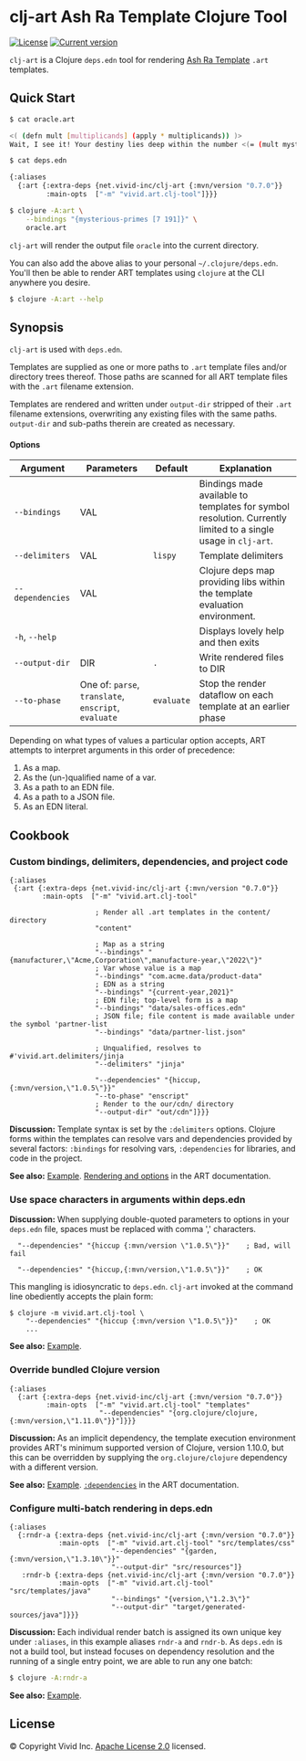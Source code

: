 # clj-art Ash Ra Template Clojure Tool 



[![License](https://img.shields.io/badge/license-Apache%202-blue.svg?style=flat-square)](LICENSE.txt)
[![Current version](https://img.shields.io/clojars/v/net.vivid-inc/clj-art.svg?color=blue&style=flat-square)](https://clojars.org/net.vivid-inc/clj-art)

`clj-art` is a Clojure `deps.edn` tool for rendering [Ash Ra Template](https://github.com/vivid-inc/ash-ra-template) `.art` templates.



## Quick Start


```sh
$ cat oracle.art

<( (defn mult [multiplicands] (apply * multiplicands)) )>
Wait, I see it! Your destiny lies deep within the number <(= (mult mysterious-primes) )>.

$ cat deps.edn

{:aliases
  {:art {:extra-deps {net.vivid-inc/clj-art {:mvn/version "0.7.0"}}
         :main-opts  ["-m" "vivid.art.clj-tool"]}}}

$ clojure -A:art \
    --bindings "{mysterious-primes [7 191]}" \
    oracle.art
```
`clj-art` will render the output file `oracle` into the current directory.

You can also add the above alias to your personal `~/.clojure/deps.edn`.
You'll then be able to render ART templates using `clojure` at the CLI anywhere you desire.
```sh
$ clojure -A:art --help
```



## Synopsis

`clj-art` is used with `deps.edn`.

Templates are supplied as one or more paths to `.art` template files and/or
directory trees thereof.
Those paths are scanned for all ART template files with the `.art`
filename extension.

Templates are rendered and written under `output-dir` stripped of their `.art`
filename extensions, overwriting any existing files with the same paths.
`output-dir` and sub-paths therein are created as necessary.



#### Options

| Argument | Parameters | Default | Explanation |
| --- | --- | --- | --- |
| `--bindings` | VAL | | Bindings made available to templates for symbol resolution. Currently limited to a single usage in `clj-art`. |
| `--delimiters` | VAL | `lispy` | Template delimiters |
| `--dependencies` | VAL | | Clojure deps map providing libs within the template evaluation environment. |
| `-h`, `--help` | | | Displays lovely help and then exits |
| `--output-dir` | DIR | `.` | Write rendered files to DIR |
| `--to-phase` | One of: `parse`, `translate`, `enscript`, `evaluate` | `evaluate` | Stop the render dataflow on each template at an earlier phase |

Depending on what types of values a particular option accepts,
ART attempts to interpret arguments in this order of precedence:
1. As a map.
1. As the (un-)qualified name of a var.
1. As a path to an EDN file.
1. As a path to a JSON file.
1. As an EDN literal.



## Cookbook





### Custom bindings, delimiters, dependencies, and project code
```edn
{:aliases
 {:art {:extra-deps {net.vivid-inc/clj-art {:mvn/version "0.7.0"}}
        :main-opts  ["-m" "vivid.art.clj-tool"

                     ; Render all .art templates in the content/ directory
                     "content"

                     ; Map as a string
                     "--bindings" "{manufacturer,\"Acme,Corporation\",manufacture-year,\"2022\"}"
                     ; Var whose value is a map
                     "--bindings" "com.acme.data/product-data"
                     ; EDN as a string
                     "--bindings" "{current-year,2021}"
                     ; EDN file; top-level form is a map
                     "--bindings" "data/sales-offices.edn"
                     ; JSON file; file content is made available under the symbol 'partner-list
                     "--bindings" "data/partner-list.json"

                     ; Unqualified, resolves to #'vivid.art.delimiters/jinja
                     "--delimiters" "jinja"

                     "--dependencies" "{hiccup,{:mvn/version,\"1.0.5\"}}"
                     "--to-phase" "enscript"
                     ; Render to the our/cdn/ directory
                     "--output-dir" "out/cdn"]}}}
```

__Discussion:__
Template syntax is set by the `:delimiters` options.
Clojure forms within the templates can resolve vars and dependencies provided
by several factors: `:bindings` for resolving vars, `:dependencies` for
libraries, and code in the project.

__See also:__
[Example](../examples/custom-options).
[Rendering and options](../art/README.md#rendering-and-options) in the ART documentation.



### Use space characters in arguments within deps.edn
__Discussion:__
When supplying double-quoted parameters to options in your `deps.edn` file,
spaces must be replaced with comma ',' characters.
```edn
  "--dependencies" "{hiccup {:mvn/version \"1.0.5\"}}"    ; Bad, will fail

  "--dependencies" "{hiccup,{:mvn/version,\"1.0.5\"}}"    ; OK
```
This mangling is idiosyncratic to `deps.edn`.
`clj-art` invoked at the command line obediently accepts the plain form:
```
$ clojure -m vivid.art.clj-tool \
    "--dependencies" "{hiccup {:mvn/version \"1.0.5\"}}"    ; OK
    ...
```

__See also:__
[Example](../examples/all-options).



### Override bundled Clojure version
```edn
{:aliases
  {:art {:extra-deps {net.vivid-inc/clj-art {:mvn/version "0.7.0"}}
         :main-opts  ["-m" "vivid.art.clj-tool" "templates"
                      "--dependencies" "{org.clojure/clojure,{:mvn/version,\"1.11.0\"}}"]}}}
```

__Discussion:__
As an implicit dependency, the template execution environment provides ART's
minimum supported version of Clojure, version 1.10.0,
but this can be overridden by supplying the `org.clojure/clojure` dependency
with a different version.

__See also:__
[Example](../examples/override-clojure-version).
[`:dependencies`](../art/README.md#external-dependencies) in the ART documentation.



### Configure multi-batch rendering in deps.edn
```edn
{:aliases
  {:rndr-a {:extra-deps {net.vivid-inc/clj-art {:mvn/version "0.7.0"}}
            :main-opts  ["-m" "vivid.art.clj-tool" "src/templates/css"
                         "--dependencies" "{garden,{:mvn/version,\"1.3.10\"}}"
                         "--output-dir" "src/resources"]}
   :rndr-b {:extra-deps {net.vivid-inc/clj-art {:mvn/version "0.7.0"}}
            :main-opts  ["-m" "vivid.art.clj-tool" "src/templates/java"
                         "--bindings" "{version,\"1.2.3\"}"
                         "--output-dir" "target/generated-sources/java"]}}}
```

__Discussion:__
Each individual render batch is assigned its own unique key under `:aliases`,
in this example aliases `rndr-a` and `rndr-b`. As `deps.edn` is not a build tool,
but instead focuses on dependency resolution and the running of a single entry point,
we are able to run any one batch:
```bash
$ clojure -A:rndr-a
```

__See also:__
[Example](../examples/multi-batch).



## License

© Copyright Vivid Inc.
[Apache License 2.0](LICENSE.txt) licensed.
